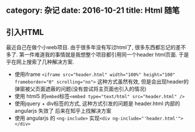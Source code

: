 category: 杂记
date: 2016-10-21
title: Html 随笔
---

## 引入HTML
最近自己在做个小web项目. 由于很多年没有写过html了, 很多东西都忘记的差不多了. 第一件难道我的事情就是我想整个项目都引用同一个header html页面. 于是乎在网上搜索了几种解决方案.
* 使用iframe `<iframe src="header.html" width="100%" height="100" frameborder="0" scrolling="no">` 这种方式虽然有效, 但是会出现header的弹窗被父页面遮蔽的问题(没有尝试将主页面也引入的情况)
* 使用 html5 的`embed`标签`<embed type="text/html" src="header.html" />`
* 使用jquery + div标签的方式, 这种方式引发的问题是 header.html 内部的 angularjs 失效了
后来在知乎上找解决方案
* 使用 angularjs 的 `<ng-include>` 实现`<div ng-include="'header.html'"></div>`
